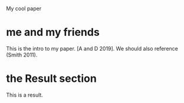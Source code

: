 My cool paper
# me and my friends

This is the intro to my paper. [A and D 2019].
We should also reference (Smith 2011).

# the Result section
This is a result.


